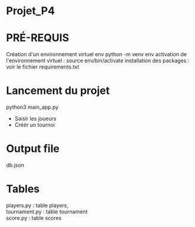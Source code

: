# Projet_P4

# PRÉ-REQUIS 
Création d'un environnement virtuel env
python -m venv env
activation de l'environnement virtuel : source env/bin/activate
installation des packages : voir le fichier requirements.txt  

# Lancement du projet
python3 main_app.py

* Saisir les joueurs  
* Créér un tournoi  

# Output file 
db.json

# Tables
players.py : table players,  
tournament.py : table tournament  
score.py : table scores  